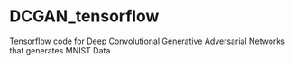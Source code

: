 # DCGAN_tensorflow
Tensorflow code for Deep Convolutional Generative Adversarial Networks that generates MNIST Data
